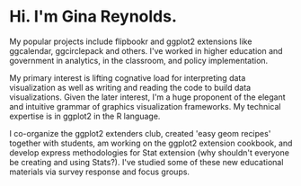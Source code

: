 # Hi. I'm Gina Reynolds.

My popular projects include flipbookr and ggplot2 extensions like ggcalendar, ggcirclepack and others.  I've worked in higher education and government in analytics, in the classroom, and policy implementation.   

My primary interest is lifting cognative load for interpreting data visualization as well as writing and reading the code to build data visualizations.  Given the later interest, I'm a huge proponent of the elegant and intuitive grammar of graphics visualization frameworks. My technical expertise is in ggplot2 in the R language. 

I co-organize the ggplot2 extenders club, created 'easy geom recipes' together with students, am working on the ggplot2 extension cookbook, and develop express methodologies for Stat extension (why shouldn't everyone be creating and using Stats?).  I've studied some of these new educational materials via survey response and focus groups. 



